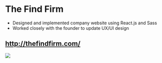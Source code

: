 # The Find Firm

-   Designed and implemented company website using React.js and Sass
-   Worked closely with the founder to update UX/UI design

## http://thefindfirm.com/

![](https://github.com/dsteele92/find-firm/blob/main/findfirmGIF.gif)
